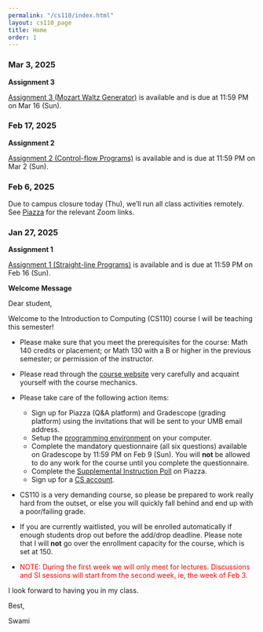 ```yaml
---
permalink: "/cs110/index.html"
layout: cs110_page
title: Home
order: 1
---
```


### Mar 3, 2025 

**Assignment 3**

 [Assignment 3 (Mozart Waltz Generator)](assignments.html) is available and is due at 11:59 PM on Mar 16 (Sun). 

### Feb 17, 2025 

**Assignment 2**

 [Assignment 2 (Control-flow Programs)](assignments.html) is available and is due at 11:59 PM on Mar 2 (Sun). 

### Feb 6, 2025 

Due to campus closure today (Thu), we’ll run all class activities remotely. See [Piazza](https://piazza.com/class/m5ac5xd4jd52pe/post/14) for the relevant Zoom links. 

### Jan 27, 2025

**Assignment 1**

 [Assignment 1 (Straight-line Programs)](assignments.html) is available and is due at 11:59 PM on Feb 16 (Sun). 

**Welcome Message**

Dear student,

Welcome to the Introduction to Computing (CS110) course I will be teaching this semester!

- Please make sure that you meet the prerequisites for the course: Math 140 credits or placement; or Math 130 with a B or higher in the previous semester; or permission of the instructor. 

- Please read through the [course website](/cs110/) very carefully and acquaint yourself with the course mechanics.

- Please take care of the following action items:
  - Sign up for Piazza (Q&A platform) and Gradescope (grading platform) using the invitations that will be sent to your UMB email address.
  - Setup the [programming environment](programming_environment.html) on your computer.
  - Complete the mandatory questionnaire (all six questions) available on Gradescope by 11:59 PM on Feb 9 (Sun). You will **not** be allowed to do any work for the course until you complete the questionnaire. 
  - Complete the [Supplemental Instruction Poll](https://piazza.com/class/m5ac5xd4jd52pe/post/6) on Piazza.
  - Sign up for a [CS account](course_info.html#cs_account).

- CS110 is a very demanding course, so please be prepared to work really hard from the outset, or else you will quickly fall behind and end up with a poor/failing grade.

- If you are currently waitlisted, you will be enrolled automatically if enough students drop out before the add/drop deadline. Please note that I will **not** go over the enrollment capacity for the course, which is set at 150.

- <font color="red">NOTE: During the first week we will only meet for lectures. Discussions and SI sessions will start from the second week, ie, the week of Feb 3.</font>

I look forward to having you in my class.

Best,

Swami
